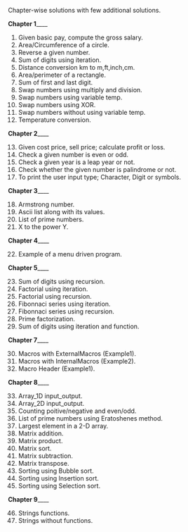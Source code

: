 Chapter-wise solutions with few additional solutions.

______________________Chapter 1__________________________

1. Given basic pay, compute the gross salary.
2. Area/Circumference of a circle.
3. Reverse a given number.
4. Sum of digits using iteration.
5. Distance conversion km to m,ft,inch,cm.
6. Area/perimeter of a rectangle.
7. Sum of first and last digit.
8. Swap numbers using multiply and division.
9. Swap numbers using variable temp.
10. Swap numbers using XOR.
11. Swap numbers without using variable temp.
12. Temperature conversion.

______________________Chapter 2__________________________

13. Given cost price, sell price; calculate profit or loss.
14. Check a given number is even or odd. 
15. Check a given year is a leap year or not.
16. Check whether the given number is palindrome or not.
17. To print the user input type; Character, Digit or symbols.

______________________Chapter 3__________________________

18. Armstrong number.
19. Ascii list along with its values.
20. List of prime numbers.
21. X to the power Y.

______________________Chapter 4__________________________

22. Example of a menu driven program.

______________________Chapter 5__________________________

23. Sum of digits using recursion.
24. Factorial using iteration.
25. Factorial using recursion.
26. Fibonnaci series using iteration.
27. Fibonnaci series using recursion.
28. Prime factorization.
29. Sum of digits using iteration and function.

______________________Chapter 7__________________________

30. Macros with ExternalMacros (Example1).
31. Macros with InternalMacros (Example2).
32. Macro Header (Example1).

______________________Chapter 8__________________________

33. Array_1D input_output. 
34. Array_2D input_output.
35. Counting poitive/negative and even/odd.
36. List of prime numbers using Eratoshenes method.
37. Largest element in a 2-D array.
38. Matrix addition.
39. Matrix product.
40. Matrix sort.
41. Matrix subtraction.
42. Matrix transpose.
43. Sorting using Bubble sort.
44. Sorting using Insertion sort.
45. Sorting using Selection sort.

______________________Chapter 9__________________________

46. Strings functions.
47. Strings without functions.
